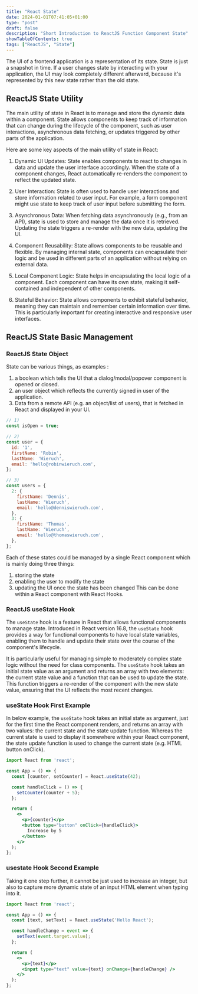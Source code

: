 ```yaml
---
title: "React State"
date: 2024-01-01T07:41:05+01:00
type: "post"
draft: false 
description: "Short Introduction to ReactJS Function Component State"
showTableOfContents: true
tags: ["ReactJS", "State"]
---
```

The UI of a frontend application is a representation of its state. State is just a snapshot in time. If a user changes state by interacting with your application, the UI may look completely different afterward, because it's represented by this new state rather than the old state.

## ReactJS State Utility


The main utility of state in React is to manage and store the dynamic data within a component. State allows components to keep track of information that can change during the lifecycle of the component, such as user interactions, asynchronous data fetching, or updates triggered by other parts of the application.

Here are some key aspects of the main utility of state in React:

1. Dynamic UI Updates: State enables components to react to changes in data and update the user interface accordingly. When the state of a component changes, React automatically re-renders the component to reflect the updated state.

2. User Interaction: State is often used to handle user interactions and store information related to user input. For example, a form component might use state to keep track of user input before submitting the form.

3. Asynchronous Data: When fetching data asynchronously (e.g., from an API), state is used to store and manage the data once it is retrieved. Updating the state triggers a re-render with the new data, updating the UI.

4. Component Reusability: State allows components to be reusable and flexible. By managing internal state, components can encapsulate their logic and be used in different parts of an application without relying on external data.

5. Local Component Logic: State helps in encapsulating the local logic of a component. Each component can have its own state, making it self-contained and independent of other components.

6. Stateful Behavior: State allows components to exhibit stateful behavior, meaning they can maintain and remember certain information over time. This is particularly important for creating interactive and responsive user interfaces.

## ReactJS State Basic Management

### ReactJS State Object

State can be various things, as examples :

1. a boolean which tells the UI that a dialog/modal/popover component is opened or closed.
2. an user object which reflects the currently signed in user of the application.
3. Data from a remote API (e.g. an object/list of users), that is fetched in React and displayed in your UI.

```jsx
// 1)
const isOpen = true;

// 2)
const user = {
  id: '1',
  firstName: 'Robin',
  lastName: 'Wieruch',
  email: 'hello@robinwieruch.com',
};

// 3)
const users = {
  2: {
    firstName: 'Dennis',
    lastName: 'Wieruch',
    email: 'hello@denniswieruch.com',
  },
  3: {
    firstName: 'Thomas',
    lastName: 'Wieruch',
    email: 'hello@thomaswieruch.com',
  },
};
```
Each of these states could be managed by a single React component which is mainly doing three things:

1. storing the state
2. enabling the user to modify the state
3. updating the UI once the state has been changed
This can be done within a React component with React Hooks. 

### ReactJS useState Hook

The `useState` hook is a feature in React that allows functional components to manage state. Introduced in React version 16.8, the `useState` hook provides a way for functional components to have local state variables, enabling them to handle and update their state over the course of the component's lifecycle. 

It is particularly useful for managing simple to moderately complex state logic without the need for class components. The `useState` hook takes an initial state value as an argument and returns an array with two elements: the current state value and a function that can be used to update the state. This function triggers a re-render of the component with the new state value, ensuring that the UI reflects the most recent changes. 

### useState Hook First Example

In below example, the `useState` hook takes an initial state as argument, just for the first time the React component renders, and returns an array with two values: the current state and the state update function. Whereas the current state is used to display it somewhere within your React component, the state update function is used to change the current state (e.g. HTML button onClick).

```jsx
import React from 'react';

const App = () => {
  const [counter, setCounter] = React.useState(42);

  const handleClick = () => {
    setCounter(counter + 5);
  };

  return (
    <>
      <p>{counter}</p>
      <button type="button" onClick={handleClick}>
        Increase by 5
      </button>
    </>
  );
};
```

### usestate Hook Second Example

Taking it one step further, it cannot be just used to increase an integer, but also to capture more dynamic state of an input HTML element when typing into it. 

```jsx
import React from 'react';

const App = () => {
  const [text, setText] = React.useState('Hello React');

  const handleChange = event => {
    setText(event.target.value);
  };

  return (
    <>
      <p>{text}</p>
      <input type="text" value={text} onChange={handleChange} />
    </>
  );
};
```

